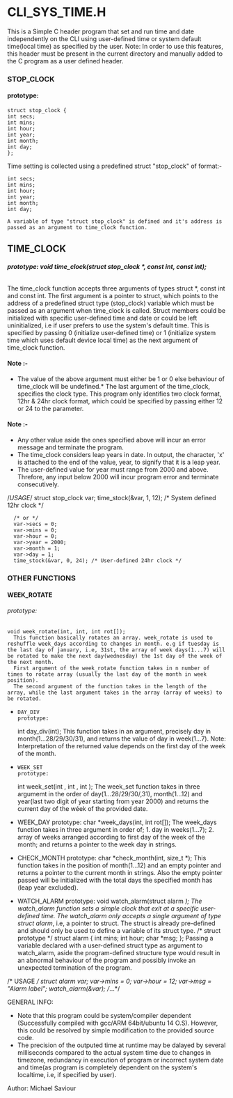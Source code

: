 #	           CLI_SYS_TIME.H
This is a Simple C header program that set and run time and date independently on the CLI using user-defined time or system default time(local time) as specified by the user.
Note: In order to use this features, this header must be present in the current directory and manually added to the C program as a user defined header.

### STOP_CLOCK
#### prototype:
	struct stop_clock {
	int secs;
	int mins;
	int hour;
	int year;
	int month;
	int day;
	};

Time setting is collected using a predefined struct "stop_clock" of format:-
         
	int secs;
	int mins;
	int hour;
	int year;
	int month;
	int day;

	A variable of type "struct stop_clock" is defined and it's address is passed as an argument to time_clock function.

## TIME_CLOCK
###### __prototype: void time_clock(struct stop_clock *, const int, const int);__

The time_clock function accepts three arguments of types struct *, const int and  const int.
The first argument is a pointer to struct, which points to the address of a predefined struct type (stop_clock) variable which must be passed as an argument when time_clock is called.
Struct members could be initialized with specific user-defined time and date or could be left uninitialized, i.e if user prefers to use the system's default time. This is specified by passing 0 (initialize user-defined time) or 1 (initialize system time which uses default device local time) as the next argument of time_clock function.
#### Note :-
*	The value of the above argument must either be 1 or 0 else behaviour of time_clock will be undefined.*
The last argument of the time_clock, specifies the clock type. This program only identifies two clock format, 12hr & 24hr clock format, which could be specified by passing either 12 or 24 to the parameter.
#### Note :-
*	Any other value aside the ones specified above will incur an error message and terminate the program.
*	The time_clock considers leap years in date. In output, the character, 'x' is attached to the end of the value, year, to signify that it is a leap year.
*	The user-defined value for year must range from 2000 and above. Threfore, any input below 2000 will incur program error and terminate consecutively.

/*USAGE*/
      struct stop_clock var;
      time_stock(&var, 1, 12); /* System defined 12hr clock */

      /* or */
      var->secs = 0;
      var->mins = 0;
      var->hour = 0;
      var->year = 2000;
      var->month = 1;
      var->day = 1;
      time_stock(&var, 0, 24); /* User-defined 24hr clock */
### OTHER FUNCTIONS

####   WEEK_ROTATE
######  prototype:
	void week_rotate(int, int, int rot[]);
      This function basically rotates an array. week_rotate is used to reshuffle week_days according to changes in month. e.g if tuesday is the last day of january, i.e, 31st, the array of week days(1...7) will be rotated to make the next day(wednesday) the 1st day of the week of the next month.
      First argument of the week_rotate function takes in n number of times to rotate array (usually the last day of the month in week positíon).
      The second argument of the function takes in the length of the array, while the last argument takes in the array (array of weeks) to be rotated.
-     DAY_DIV
      prototype:
	int day_div(int);
      This function takes in an argument, precisely day in month(1...28/29/30/31), and returns the value of day in week(1...7).
      Note: Interpretation of the returned value depends on the first day of the week of the month.

-     WEEK_SET
      prototype:
	int week_set(int , int , int );
     The week_set function takes in three argumemt in the order of day(1...28/29/30/,31), month(1...12) and year(last two digit of year starting from year 2000) and returns the current day of the wéek of the provided date.

-    WEEK_DAY
     prototype:
      char *week_days(int, int rot[]);
     The week_days function takes in three argument in order of; 1. day in weeks(1...7); 2. array of weeks arranged according to first day of the week of the month; and returns a pointer to the  week day in strings.

-    CHECK_MONTH
     prototype:
	char *check_month(int, size_t *);
     This function takes in the position of month(1...12) and an empty pointer and returns a pointer to the current month in strings. Also the empty pointer passed will be initialized with the total days the specified month has (leap year excluded).

-    WATCH_ALARM
     prototype:
       void watch_alarm(struct alarm *);
     The watch_alarm function sets a simple clock that exit at a specific user-defined time. The watch_alarm only accepts a single argument of type struct alarm*, i.e, a pointer to struct. The struct is already pre-defined and should only be used to define a variable of its struct type.
     /* struct prototype */
     struct alarm {
	int mins;
	int hour;
	char *msg;
};
     Passing a variable declared with a user-defined struct type as argument to watch_alarm, aside the program-defined structure type would result in an abnormal behaviour of the program and possibly invoke an unexpected termination of the program.

/* USAGE */
   	 struct alarm var;
	 var->mins = 0;
	 var->hour = 12;
	 var->msg = "Alarm label";
	 watch_alarm(&var);
/*...*/


GENERAL INFO:
-	Note that this program could be system/compiler dependent (Successfully compiled with gcc/ARM 64bit/ubuntu 14 O.S). However, this could be resolved by simple modification to the provided source code.
-	The precision of the outputed time at runtime may be dalayed by several milliseconds compared to the actual system time due to changes in timezone, redundancy in execution of program or incorrect system date and time(as program is completely dependent on the system's localtime, i.e, if specified by user).

Author: Michael Saviour
